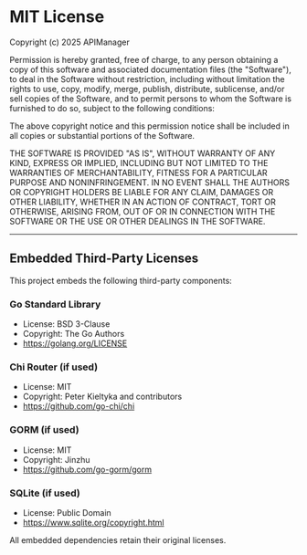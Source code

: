 # MIT License

Copyright (c) 2025 APIManager

Permission is hereby granted, free of charge, to any person obtaining a copy
of this software and associated documentation files (the "Software"), to deal
in the Software without restriction, including without limitation the rights
to use, copy, modify, merge, publish, distribute, sublicense, and/or sell
copies of the Software, and to permit persons to whom the Software is
furnished to do so, subject to the following conditions:

The above copyright notice and this permission notice shall be included in all
copies or substantial portions of the Software.

THE SOFTWARE IS PROVIDED "AS IS", WITHOUT WARRANTY OF ANY KIND, EXPRESS OR
IMPLIED, INCLUDING BUT NOT LIMITED TO THE WARRANTIES OF MERCHANTABILITY,
FITNESS FOR A PARTICULAR PURPOSE AND NONINFRINGEMENT. IN NO EVENT SHALL THE
AUTHORS OR COPYRIGHT HOLDERS BE LIABLE FOR ANY CLAIM, DAMAGES OR OTHER
LIABILITY, WHETHER IN AN ACTION OF CONTRACT, TORT OR OTHERWISE, ARISING FROM,
OUT OF OR IN CONNECTION WITH THE SOFTWARE OR THE USE OR OTHER DEALINGS IN THE
SOFTWARE.

---

## Embedded Third-Party Licenses

This project embeds the following third-party components:

### Go Standard Library
- License: BSD 3-Clause
- Copyright: The Go Authors
- https://golang.org/LICENSE

### Chi Router (if used)
- License: MIT
- Copyright: Peter Kieltyka and contributors
- https://github.com/go-chi/chi

### GORM (if used)
- License: MIT
- Copyright: Jinzhu
- https://github.com/go-gorm/gorm

### SQLite (if used)
- License: Public Domain
- https://www.sqlite.org/copyright.html

All embedded dependencies retain their original licenses.
